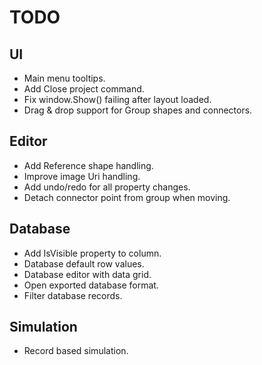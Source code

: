 ﻿# TODO

## UI

* Main menu tooltips.
* Add Close project command.
* Fix window.Show() failing after layout loaded.
* Drag & drop support for Group shapes and connectors.

## Editor

* Add Reference shape handling.
* Improve image Uri handling.
* Add undo/redo for all property changes.
* Detach connector point from group when moving.

## Database

* Add IsVisible property to column.
* Database default row values.
* Database editor with data grid.
* Open exported database format.
* Filter database records.

## Simulation

* Record based simulation.
